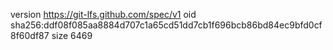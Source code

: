 version https://git-lfs.github.com/spec/v1
oid sha256:ddf08f085aa8884d707c1a65cd51dd7cb1f696bcb86bd84ec9bfd0cf8f60df87
size 6469
